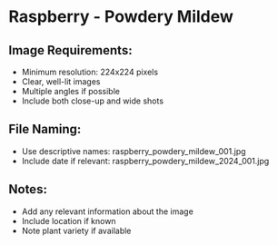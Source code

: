 # Raspberry - Powdery Mildew

## Image Requirements:
- Minimum resolution: 224x224 pixels
- Clear, well-lit images
- Multiple angles if possible
- Include both close-up and wide shots

## File Naming:
- Use descriptive names: raspberry_powdery_mildew_001.jpg
- Include date if relevant: raspberry_powdery_mildew_2024_001.jpg

## Notes:
- Add any relevant information about the image
- Include location if known
- Note plant variety if available
